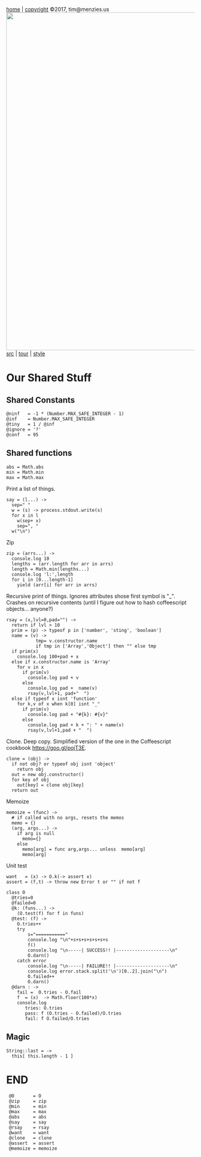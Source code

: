 [home](http://tiny.cc/koff) |
[copyright](https://github.com/koffee/script/blob/master/LICENSE.md) &copy;2017, tim&commat;menzies.us<br>
[<img width=900 src=https://raw.githubusercontent.com/koffee/script/master/img/head.jpg>](http://tiny.cc/koff)<br>
[src](https://github.com/koffee/script/tree/master/lib) |
[tour](https://github.com/koffee/script/blob/master/docs/TOUR.md) |
[style](https://github.com/koffee/script/blob/master/docs/STYLE.md)

# Our Shared Stuff

## Shared Constants

    @ninf   = -1 * (Number.MAX_SAFE_INTEGER - 1)
    @inf    = Number.MAX_SAFE_INTEGER
    @tiny   = 1 / @inf
    @ignore = '?'
    @conf   = 95

## Shared functions

    abs = Math.abs
    min = Math.min
    max = Math.max

Print a list of things.

    say = (l...) ->
      sep=" "
      w = (s) -> process.stdout.write(s)
      for x in l
        w(sep+ x)
        sep=", "
      w("\n")

Zip 

    zip = (arrs...) ->
      console.log 10
      lengths = (arr.length for arr in arrs)
      length = Math.min(lengths...)
      console.log 'l:',length
      for i in [0...length-1]
        yield (arr[i] for arr in arrs)

Recursive print of things. Ignores attributes shose first symbol
is "\_". Crashes on recursive contents
(until I figure out how to hash coffeescript objects... anyone?)

    rsay = (x,lvl=0,pad="") ->
      return if lvl > 10
      prim = (p) -> typeof p in ['number', 'sting', 'boolean']
      name = (v) ->
               tmp= v.constructor.name
               if tmp in ['Array','Object'] then "" else tmp
      if prim(x)
        console.log 100+pad + x
      else if x.constructor.name is 'Array'
        for v in x
          if prim(v)
            console.log pad + v
          else
            console.log pad +  name(v)
            rsay(v,lvl+1, pad+"  ")
      else if typeof x isnt 'function'
        for k,v of x when k[0] isnt "_"
          if prim(v)
            console.log pad + "#{k}: #{v}"
          else
            console.log pad + k + ": " + name(v)
            rsay(v,lvl+1,pad + "  ")

Clone. Deep copy. Simplified version of the
one in the Coffeescript cookbook https://goo.gl/pojT3E.

    clone = (obj) ->
      if not obj? or typeof obj isnt 'object'
        return obj
      out = new obj.constructor()
      for key of obj
        out[key] = clone obj[key]
      return out

Memoize

    memoize = (func) ->
      # if called with no args, resets the memos
      memo = {}
      (arg, args...) ->
        if arg is null
          memo={}
        else
          memo[arg] = func arg,args... unless  memo[arg]
          memo[arg]

Unit test

    want   = (x) -> O.k(-> assert x)
    assert = (f,t) -> throw new Error t or "" if not f

    class O
      @tries=0
      @failed=0
      @k: (funs...) ->
        (O.test(f) for f in funs)
      @test: (f) ->
        O.tries++
        try
            s="==========="
            console.log "\n"+s+s+s+s+s+s+s
            f()
            console.log "\n-----| SUCCESS!! |--------------------\n"
            O.darn()
        catch error
            console.log "\n-----| FAILURE!! |--------------------\n"
            console.log error.stack.split('\n')[0..2].join("\n")
            O.failed++
            O.darn()
      @darn : ->
        fail =  O.tries - O.fail
        f  = (x)  -> Math.floor(100*x)
        console.log
           tries: O.tries
           pass: f (O.tries - O.failed)/O.tries
           fail: f O.failed/O.tries

## Magic

    String::last = ->
      this[ this.length - 1 ]

# END

     @O       = O
     @zip     = zip
     @min     = min
     @max     = max
     @abs     = abs
     @say     = say
     @rsay    = rsay
     @want    = want
     @clone   = clone
     @assert  = assert
     @memoize = memoize
